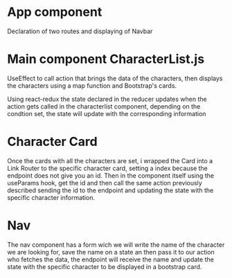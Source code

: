# App component
Declaration of two routes and displaying of Navbar

# Main component CharacterList.js

UseEffect to call action that brings the data of the characters, then displays the characters using a map function and Bootstrap's cards. 

Using react-redux the state declared in the reducer updates when the action gets called in the characterlist component, depending on the condtion set, the state will update with the corresponding information


# Character Card
Once the cards with all the characters are set, i wrapped the Card into a Link Router to the specific character card, setting a index because the endpoint does not give you an id. Then in the component itself using the useParams hook, get the id and then call the same action previously described sending the id to the endpoint and updating the state with the specific character information.

# Nav
The nav component has a form wich we will write the name of the character we are looking for, save the name on a state an then pass it to our action who fetches the data, the endpoint will receive the name and update the state with the specific character to be displayed in a bootstrap card. 





